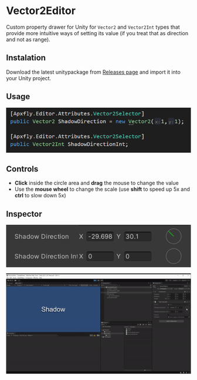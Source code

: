 # Vector2Editor

Custom property drawer for Unity for `Vector2` and `Vector2Int` types that provide more intuitive ways of setting its value (if you treat that as direction and not as range).

## Instalation 
Download the latest unitypackage from [Releases page](https://github.com/ApxfIy/Vector2Drawer/releases) and import it into your Unity project.

## Usage
![Image](.github/GithubImages/ExampleUsage.PNG)

## Controls
- **Click** inside the circle area and **drag** the mouse to change the value
- Use the **mouse wheel** to change the scale (use **shift** to speed up 5x and **ctrl** to slow down 5x)

## Inspector
![Image](.github/GithubImages/Inspector.PNG)

![Gif](.github/GithubImages/Usage.gif)
